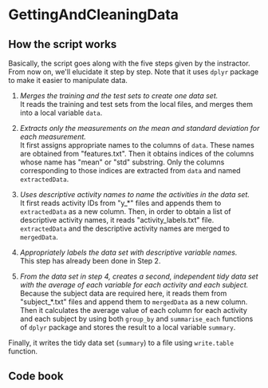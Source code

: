 # GettingAndCleaningData

## How the script works
Basically, the script goes along with the five steps given by the instractor.
From now on, we'll elucidate it step by step.
Note that it uses `dplyr` package to make it easier to manipulate data.

1. *Merges the training and the test sets to create one data set.*  
It reads the training and test sets from the local files, and merges them into a local variable `data`.

2. *Extracts only the measurements on the mean and standard deviation for each measurement.*  
It first assigns appropriate names to the columns of `data`.
These names are obtained from "features.txt". 
Then it obtains indices of the columns whose name has "mean" or "std" substring.
Only the columns corresponding to those indices are extracted from `data` and named `extractedData`.

3. *Uses descriptive activity names to name the activities in the data set.*  
It first reads activity IDs from "y_*" files and appends them to `extractedData` as a new column.
Then, in order to obtain a list of descriptive activity names, it reads "activity_labels.txt" file.
`extractedData` and the descriptive activity names are merged to `mergedData`.

4. *Appropriately labels the data set with descriptive variable names.*  
This step has already been done in Step 2.

5. *From the data set in step 4, creates a second, independent tidy data set with the average of each variable for each activity and each subject.*  
Because the subject data are required here, it reads them from "subject_*.txt" files and append them to `mergedData` as a new column.
Then it calculates the average value of each column for each activity and each subject by using both `group_by` and `summarise_each` functions of `dplyr` package and stores the result to a local variable `summary`.

Finally, it writes the tidy data set (`summary`) to a file using `write.table` function.

## Code book
